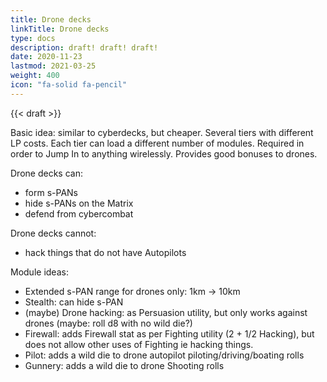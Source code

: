 ```yaml
---
title: Drone decks
linkTitle: Drone decks
type: docs
description: draft! draft! draft!
date: 2020-11-23
lastmod: 2021-03-25
weight: 400
icon: "fa-solid fa-pencil"
---
```


{{< draft >}}

Basic idea: similar to cyberdecks, but cheaper. Several tiers with different LP costs. Each tier can load a different number of modules. Required in order to Jump In to anything wirelessly. Provides good bonuses to drones.

Drone decks can:

* form s-PANs
* hide s-PANs on the Matrix
* defend from cybercombat

Drone decks cannot:

* hack things that do not have Autopilots


Module ideas:

* Extended s-PAN range for drones only: 1km -> 10km
* Stealth: can hide s-PAN
* (maybe) Drone hacking: as Persuasion utility, but only works against drones (maybe: roll d8 with no wild die?)
* Firewall: adds Firewall stat as per Fighting utility (2 + 1/2 Hacking), but does not allow other uses of Fighting ie hacking things.
* Pilot: adds a wild die to drone autopilot piloting/driving/boating rolls 
* Gunnery: adds a wild die to drone Shooting rolls 

<!-- decks
hardening/ram/load speed/cost

4/2/1/1
5/2/2/5
6/3/3/10
6/4/3/15
7/4/4/20
7/5/5/25
8/6/6/30
-->
